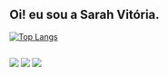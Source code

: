 ## Oi! eu sou a Sarah Vitória.

[![Top Langs](https://github-readme-stats.vercel.app/api/top-langs/?username=sarahvit&hide_progress=true)](https://github.com/sarahvit/github-readme-stats)
##
<div> 
 
  <a href="https://instagram.com/sarahvit" target="_blank"><img src="https://img.shields.io/badge/-Instagram-%23E4405F?style=for-the-badge&logo=instagram&logoColor=white" target="_blank"></a>
 <a href = "mailto:sarahvitoriaaquino@gmail.com"><img src="https://img.shields.io/badge/-Gmail-%23333?style=for-the-badge&logo=gmail&logoColor=white" target="_blank"></a>
  <a href="https://www.linkedin.com/in/sarah-vit%C3%B3ria-590395264/" target="_blank"><img src="https://img.shields.io/badge/-LinkedIn-%230077B5?style=for-the-badge&logo=linkedin&logoColor=white" target="_blank"></a> 
  
</div>
